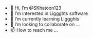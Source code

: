 - 👋 Hi, I’m @SKhatoon123
- 👀 I’m interested in Liggghts software
- 🌱 I’m currently learning Liggghts
- 💞️ I’m looking to collaborate on ...
- 📫 How to reach me ...

<!---
SKhatoon123/SKhatoon123 is a ✨ special ✨ repository because its `README.md` (this file) appears on your GitHub profile.
You can click the Preview link to take a look at your changes.
--->
